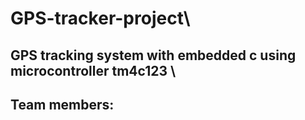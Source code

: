 # GPS-tracker-project\
## GPS tracking system with embedded c using microcontroller tm4c123 \
## Team members:
